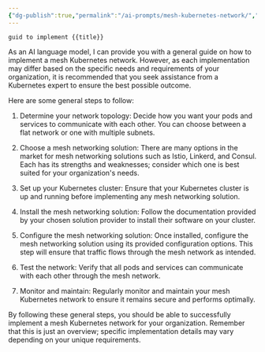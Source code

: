 ```yaml
---
{"dg-publish":true,"permalink":"/ai-prompts/mesh-kubernetes-network/","tags":["public","ai"],"noteIcon":"1"}
---
```



```tg
guid to implement {{title}}
```


As an AI language model, I can provide you with a general guide on how to implement a mesh Kubernetes network. However, as each implementation may differ based on the specific needs and requirements of your organization, it is recommended that you seek assistance from a Kubernetes expert to ensure the best possible outcome.

Here are some general steps to follow:

1. Determine your network topology: Decide how you want your pods and services to communicate with each other. You can choose between a flat network or one with multiple subnets.

2. Choose a mesh networking solution: There are many options in the market for mesh networking solutions such as Istio, Linkerd, and Consul. Each has its strengths and weaknesses; consider which one is best suited for your organization's needs.

3. Set up your Kubernetes cluster: Ensure that your Kubernetes cluster is up and running before implementing any mesh networking solution.

4. Install the mesh networking solution: Follow the documentation provided by your chosen solution provider to install their software on your cluster.

5. Configure the mesh networking solution: Once installed, configure the mesh networking solution using its provided configuration options. This step will ensure that traffic flows through the mesh network as intended.

6. Test the network: Verify that all pods and services can communicate with each other through the mesh network.

7. Monitor and maintain: Regularly monitor and maintain your mesh Kubernetes network to ensure it remains secure and performs optimally.

By following these general steps, you should be able to successfully implement a mesh Kubernetes network for your organization. Remember that this is just an overview; specific implementation details may vary depending on your unique requirements.